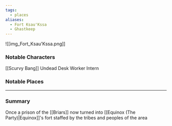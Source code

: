```yaml
---
tags:
  - places
aliases:
  - Fort Ksau'Kssa
  - Ghastkeep
---
```

![[img_Fort_Ksau'Kssa.png]]

### Notable Characters
[[Scurvy Bang]]
Undead Desk Worker Intern

### Notable Places


___
### Summary
Once a prison of the [[Briars]] now turned into [[Equinox (The Party)|Equinox]]'s fort staffed by the tribes and peoples of the area